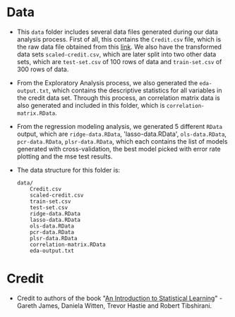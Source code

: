 # Data

* This `data` folder includes several data files generated during our data analysis process. First of all, this contains the `Credit.csv` file, which is the raw data file obtained from this [link](http://www-bcf.usc.edu/~gareth/ISL/Credit.csv). We also have the transformed data sets `scaled-credit.csv`, which are later split into two other data sets, which are `test-set.csv` of 100 rows of data and `train-set.csv` of 300 rows of data.

* From the Exploratory Analysis process, we also generated the `eda-output.txt`, which contains the descriptive statistics for all variables in the credit data set. Through this process, an correlation matrix data is also generated and included in this folder, which is `correlation-matrix.RData`.

* From the regression modeling analysis, we generated 5 different `RData` output, which are `ridge-data.RData`, 'lasso-data.RData', `ols-data.RData`, `pcr-data.RData`, `plsr-data.RData`, which each contains the list of models generated with cross-validation, the best model picked with error rate plotting and the mse test results.


* The data structure for this folder is:


	```
	data/
		Credit.csv
		scaled-credit.csv
		train-set.csv
		test-set.csv
		ridge-data.RData
		lasso-data.RData
		ols-data.RData
		pcr-data.RData
		plsr-data.RData
		correlation-matrix.RData
		eda-output.txt
	```

# Credit

* Credit to authors of the book "[An Introduction to Statistical Learning](http://www-bcf.usc.edu/~gareth/ISL/)" - Gareth James, Daniela Witten, Trevor Hastie and Robert Tibshirani.
